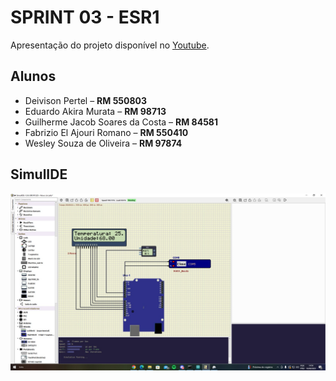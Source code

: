 # SPRINT 03 - ESR1

Apresentação do projeto disponível no [Youtube](https://www.youtube.com/watch?v=mRC0HpYm2lU&t=3s).

## Alunos

- Deivison Pertel – **RM 550803**
- Eduardo Akira Murata – **RM 98713**
- Guilherme Jacob Soares da Costa – **RM 84581**
- Fabrizio El Ajouri Romano – **RM 550410**
- Wesley Souza de Oliveira – **RM 97874**

## SimulIDE

<img src="/assets/img/SimullDE.jpeg">